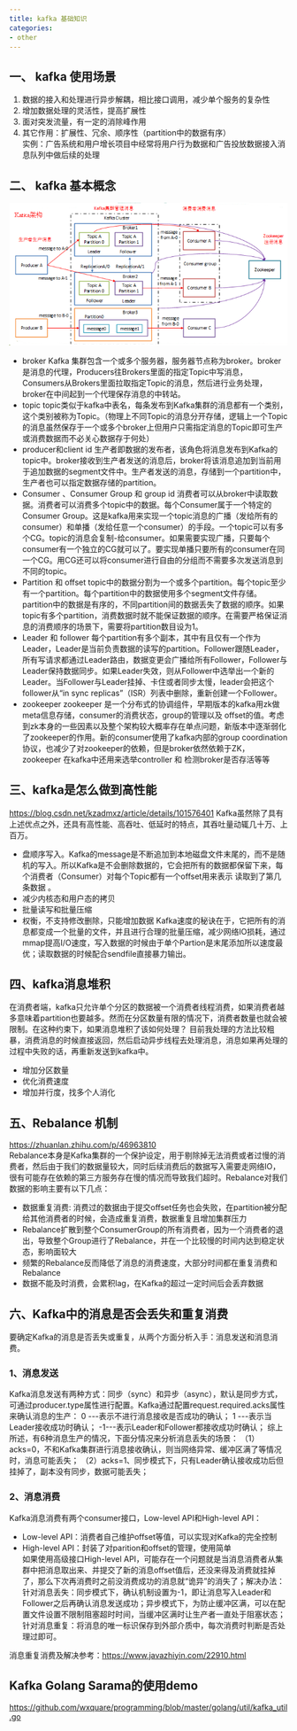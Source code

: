 ```yaml
---
title: kafka 基础知识
categories:
- other
---
```


## 一、 kafka 使用场景
1. 数据的接入和处理进行异步解耦，相比接口调用，减少单个服务的复杂性
2. 增加数据处理的灵活性，提高扩展性
3. 面对突发流量，有一定的消除峰作用
4. 其它作用：扩展性、冗余、顺序性（partition中的数据有序）   
实例：广告系统和用户增长项目中经常将用户行为数据和广告投放数据接入消息队列中做后续的处理

## 二、 kafka 基本概念
![kafka架构图](/images/kafka_architecture.png)

- broker
Kafka 集群包含一个或多个服务器，服务器节点称为broker。broker 是消息的代理，Producers往Brokers里面的指定Topic中写消息，Consumers从Brokers里面拉取指定Topic的消息，然后进行业务处理，broker在中间起到一个代理保存消息的中转站。  
- topic
topic类似于kafka中表名，每条发布到Kafka集群的消息都有一个类别，这个类别被称为Topic。（物理上不同Topic的消息分开存储，逻辑上一个Topic的消息虽然保存于一个或多个broker上但用户只需指定消息的Topic即可生产或消费数据而不必关心数据存于何处）
- producer和client id
生产者即数据的发布者，该角色将消息发布到Kafka的topic中。broker接收到生产者发送的消息后，broker将该消息追加到当前用于追加数据的segment文件中。生产者发送的消息，存储到一个partition中，生产者也可以指定数据存储的partition。
- Consumer 、Consumer Group 和 group id
消费者可以从broker中读取数据。消费者可以消费多个topic中的数据。每个Consumer属于一个特定的Consumer Group。这是kafka用来实现一个topic消息的广播（发给所有的consumer）和单播（发给任意一个consumer）的手段。一个topic可以有多个CG。topic的消息会复制-给consumer。如果需要实现广播，只要每个consumer有一个独立的CG就可以了。要实现单播只要所有的consumer在同一个CG。用CG还可以将consumer进行自由的分组而不需要多次发送消息到不同的topic。
- Partition 和 offset
topic中的数据分割为一个或多个partition。每个topic至少有一个partition。每个partition中的数据使用多个segment文件存储。partition中的数据是有序的，不同partition间的数据丢失了数据的顺序。如果topic有多个partition，消费数据时就不能保证数据的顺序。在需要严格保证消息的消费顺序的场景下，需要将partition数目设为1。
- Leader 和 follower
每个partition有多个副本，其中有且仅有一个作为Leader，Leader是当前负责数据的读写的partition。Follower跟随Leader，所有写请求都通过Leader路由，数据变更会广播给所有Follower，Follower与Leader保持数据同步。如果Leader失效，则从Follower中选举出一个新的Leader。当Follower与Leader挂掉、卡住或者同步太慢，leader会把这个follower从“in sync replicas”（ISR）列表中删除，重新创建一个Follower。
- zookeeper
zookeeper 是一个分布式的协调组件，早期版本的kafka用zk做meta信息存储，consumer的消费状态，group的管理以及 offset的值。考虑到zk本身的一些因素以及整个架构较大概率存在单点问题，新版本中逐渐弱化了zookeeper的作用。新的consumer使用了kafka内部的group coordination协议，也减少了对zookeeper的依赖，但是broker依然依赖于ZK，zookeeper 在kafka中还用来选举controller 和 检测broker是否存活等等

## 三、kafka是怎么做到高性能
https://blog.csdn.net/kzadmxz/article/details/101576401
Kafka虽然除了具有上述优点之外，还具有高性能、高吞吐、低延时的特点，其吞吐量动辄几十万、上百万。
- 盘顺序写入。Kafka的message是不断追加到本地磁盘文件末尾的，而不是随机的写入。所以Kafka是不会删除数据的，它会把所有的数据都保留下来，每个消费者（Consumer）对每个Topic都有一个offset用来表示 读取到了第几条数据 。
- 减少内核态和用户态的拷贝
- 批量读写和批量压缩
- 权衡，不支持修改删除，只能增加数据
Kafka速度的秘诀在于，它把所有的消息都变成一个批量的文件，并且进行合理的批量压缩，减少网络IO损耗，通过mmap提高I/O速度，写入数据的时候由于单个Partion是末尾添加所以速度最优；读取数据的时候配合sendfile直接暴力输出。

## 四、kafka消息堆积
在消费者端，kafka只允许单个分区的数据被一个消费者线程消费，如果消费者越多意味着partition也要越多。然而在分区数量有限的情况下，消费者数量也就会被限制。在这种约束下，如果消息堆积了该如何处理？
目前我处理的方法比较粗暴，消费消息的时候直接返回，然后启动异步线程去处理消息，消息如果再处理的过程中失败的话，再重新发送到kafka中。
- 增加分区数量
- 优化消费速度
- 增加并行度，找多个人消化

## 五、Rebalance 机制
https://zhuanlan.zhihu.com/p/46963810  
Rebalance本身是Kafka集群的一个保护设定，用于剔除掉无法消费或者过慢的消费者，然后由于我们的数据量较大，同时后续消费后的数据写入需要走网络IO，很有可能存在依赖的第三方服务存在慢的情况而导致我们超时。Rebalance对我们数据的影响主要有以下几点：
- 数据重复消费: 消费过的数据由于提交offset任务也会失败，在partition被分配给其他消费者的时候，会造成重复消费，数据重复且增加集群压力
- Rebalance扩散到整个ConsumerGroup的所有消费者，因为一个消费者的退出，导致整个Group进行了Rebalance，并在一个比较慢的时间内达到稳定状态，影响面较大
- 频繁的Rebalance反而降低了消息的消费速度，大部分时间都在重复消费和Rebalance
- 数据不能及时消费，会累积lag，在Kafka的超过一定时间后会丢弃数据


## 六、Kafka中的消息是否会丢失和重复消费
要确定Kafka的消息是否丢失或重复，从两个方面分析入手：消息发送和消息消费。

### 1、消息发送
Kafka消息发送有两种方式：同步（sync）和异步（async），默认是同步方式，可通过producer.type属性进行配置。Kafka通过配置request.required.acks属性来确认消息的生产：
0 ---表示不进行消息接收是否成功的确认；
1 ---表示当Leader接收成功时确认；
-1---表示Leader和Follower都接收成功时确认；
综上所述，有6种消息生产的情况，下面分情况来分析消息丢失的场景：
（1）acks=0，不和Kafka集群进行消息接收确认，则当网络异常、缓冲区满了等情况时，消息可能丢失；
（2）acks=1、同步模式下，只有Leader确认接收成功后但挂掉了，副本没有同步，数据可能丢失；

### 2、消息消费
Kafka消息消费有两个consumer接口，Low-level API和High-level API：
- Low-level API：消费者自己维护offset等值，可以实现对Kafka的完全控制
- High-level API：封装了对parition和offset的管理，使用简单  
  如果使用高级接口High-level API，可能存在一个问题就是当消息消费者从集群中把消息取出来、并提交了新的消息offset值后，还没来得及消费就挂掉了，那么下次再消费时之前没消费成功的消息就“诡异”的消失了；解决办法：
针对消息丢失：同步模式下，确认机制设置为-1，即让消息写入Leader和Follower之后再确认消息发送成功；异步模式下，为防止缓冲区满，可以在配置文件设置不限制阻塞超时时间，当缓冲区满时让生产者一直处于阻塞状态；针对消息重复：将消息的唯一标识保存到外部介质中，每次消费时判断是否处理过即可。

消息重复消费及解决参考：https://www.javazhiyin.com/22910.html

## Kafka Golang Sarama的使用demo
https://github.com/wxquare/programming/blob/master/golang/util/kafka_util.go
